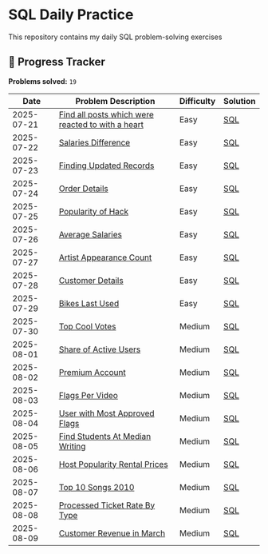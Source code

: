 # SQL Daily Practice

This repository contains my daily SQL problem-solving exercises

## 📅 Progress Tracker

**Problems solved:** `19`

| Date       | Problem Description | Difficulty | Solution |
|------------|---------------------|------------|----------|
| 2025-07-21 | [Find all posts which were reacted to with a heart](https://platform.stratascratch.com/coding/10087-find-all-posts-which-were-reacted-to-with-a-heart?code_type=1)| Easy | [SQL](./2025-07/2025-07-21/solution.sql) |
| 2025-07-22 | [Salaries Difference](https://platform.stratascratch.com/coding/10308-salaries-differences?code_type=1) | Easy | [SQL](./2025-07/2025-07-22/solution.sql) |
| 2025-07-23 | [Finding Updated Records](https://platform.stratascratch.com/coding/10299-finding-updated-records?code_type=1) | Easy | [SQL](./2025-07/2025-07-23/solution.sql) |
| 2025-07-24 | [Order Details](https://platform.stratascratch.com/coding/9913-order-details?code_type=1)| Easy  | [SQL](./2025-07/2025-07-24/solution.sql) |
| 2025-07-25 | [Popularity of Hack](https://platform.stratascratch.com/coding/10061-popularity-of-hack?code_type=1)| Easy  | [SQL](./2025-07/2025-07-25/solution.sql) |
| 2025-07-26 | [Average Salaries](https://platform.stratascratch.com/coding/9917-average-salaries?code_type=1)| Easy  | [SQL](./2025-07/2025-07-26/solution.sql) |
| 2025-07-27 | [Artist Appearance Count](https://platform.stratascratch.com/coding/9992-find-artists-that-have-been-on-spotify-the-most-number-of-times?code_type=1)| Easy  | [SQL](./2025-07/2025-07-27/solution.sql) |
| 2025-07-28 | [Customer Details](https://platform.stratascratch.com/coding/9891-customer-details?code_type=1)| Easy  | [SQL](./2025-07/2025-07-28/solution.sql) |
| 2025-07-29 | [Bikes Last Used](https://platform.stratascratch.com/coding/10176-bikes-last-used?code_type=1)| Easy  | [SQL](/2025-07./2025-07-29/solution.sql) |
| 2025-07-30 | [Top Cool Votes](https://platform.stratascratch.com/coding/10060-top-cool-votes?code_type=1)| Medium | [SQL](./2025-07/2025-07-30/solution.sql) |
| 2025-08-01 | [Share of Active Users](https://platform.stratascratch.com/coding/2005-share-of-active-users?code_type=1) | Medium | [SQL](./2025-08/2025-08-01/solution.sql) |
| 2025-08-02 | [Premium Account](https://platform.stratascratch.com/coding/2097-premium-acounts?code_type=1) | Medium | [SQL](./2025-08/2025-08-02/solution.sql) |
| 2025-08-03 | [Flags Per Video](https://platform.stratascratch.com/coding/2102-flags-per-video?code_type=1) | Medium | [SQL](./2025-08/2025-08-04/solution.sql) |
| 2025-08-04 | [User with Most Approved Flags](https://platform.stratascratch.com/coding/2104-user-with-most-approved-flags?code_type=1) | Medium | [SQL](./2025-08/2025-08-05/solution.sql) |
| 2025-08-05 | [Find Students At Median Writing](https://platform.stratascratch.com/coding/9610-find-students-with-a-median-writing-score?code_type=1) | Medium | [SQL](./2025-08/2025-08-05/solution.sql) |
| 2025-08-06 | [Host Popularity Rental Prices](https://platform.stratascratch.com/coding/9632-host-popularity-rental-prices?code_type=1) | Medium | [SQL](./2025-08/2025-08-06/solution.sql) |
| 2025-08-07 | [Top 10 Songs 2010](https://platform.stratascratch.com/coding/9650-find-the-top-10-ranked-songs-in-2010?code_type=1) | Medium | [SQL](./2025-08/2025-08-07/solution.sql) |
| 2025-08-08 | [Processed Ticket Rate By Type](https://platform.stratascratch.com/coding/9781-find-the-rate-of-processed-tickets-for-each-type?code_type=1) | Medium | [SQL](./2025-08/2025-08-08/solution.sql) |
| 2025-08-09| [Customer Revenue in March](https://platform.stratascratch.com/coding/9782-customer-revenue-in-march?code_type=1) | Medium | [SQL](./2025-08/2025-08-09/solution.sql) |